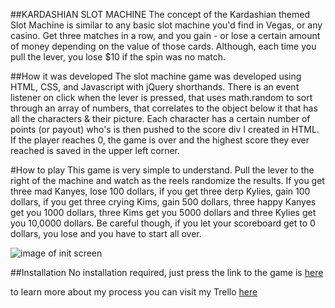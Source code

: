 ##KARDASHIAN SLOT MACHINE
The concept of the Kardashian themed Slot Machine is similar to any basic slot machine you'd find in Vegas, or any casino. Get three matches in a row, and you gain - or lose a certain amount of money depending on the value of those cards. Although, each time you pull the lever, you lose $10 if the spin was no match.

##How it was developed
The slot machine game was developed using HTML, CSS, and Javascript with jQuery shorthands. 
There is an event listener on click when the lever is pressed, that uses math.random to sort through an array of numbers, that correlates to the object below it that has all the characters & their picture. Each character has a certain number of points (or payout) who's is then pushed to the score div I created in HTML. If the player reaches 0, the game is over and the highest score they ever reached is saved in the upper left corner.

#How to play
This game is very simple to understand. Pull the lever to the right of the machine and watch as the reels randomize the results. If you get three mad Kanyes, lose 100 dollars, if you get three derp Kylies, gain 100 dollars, if you get three crying Kims, gain 500 dollars, three happy Kanyes get you 1000 dollars, three Kims get you 5000 dollars and three Kylies get you 10,0000 dollars. Be careful though, if you let your scoreboard get to 0 dollars, you lose and you have to start all over. 

![image of init screen](https://i.imgur.com/osvulWG.png)

##Installation
No installation required, just press the link to the game is [here](https://devinfox.github.io/SlotMachine/)

to learn more about my process you can visit my Trello
[here](https://trello.com/b/sfbrtt0J/slot-machine)
